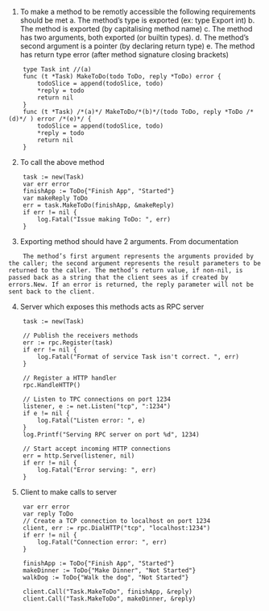 1. To make a method to be remotly accessible the following requirements should be met
	a. The method’s type is exported (ex: type Export int)
	b. The method is exported (by capitalising method name)
	c. The method has two arguments, both exported (or builtin types).
	d. The method’s second argument is a pointer (by declaring return type)
	e. The method has return type error (after method signature closing brackets)
```
	type Task int //(a)
	func (t *Task) MakeToDo(todo ToDo, reply *ToDo) error {
		todoSlice = append(todoSlice, todo)
		*reply = todo
		return nil
	}
	func (t *Task) /*(a)*/ MakeToDo/*(b)*/(todo ToDo, reply *ToDo /*(d)*/ ) error /*(e)*/ {
		todoSlice = append(todoSlice, todo)
		*reply = todo
		return nil
	}
```
2. To call the above method
```
	task := new(Task)
	var err error
	finishApp := ToDo{"Finish App", "Started"}
	var makeReply ToDo
	err = task.MakeToDo(finishApp, &makeReply)
	if err != nil {
		log.Fatal("Issue making ToDo: ", err)
    }
```
3. Exporting method should have 2 arguments. From documentation
```
	The method’s first argument represents the arguments provided by the caller; the second argument represents the result parameters to be returned to the caller. The method’s return value, if non-nil, is passed back as a string that the client sees as if created by errors.New. If an error is returned, the reply parameter will not be sent back to the client.
```
4. Server which exposes this methods acts as RPC server
```
	task := new(Task)
	
	// Publish the receivers methods
	err := rpc.Register(task)
	if err != nil {
		log.Fatal("Format of service Task isn't correct. ", err)
	}
	
	// Register a HTTP handler
	rpc.HandleHTTP()
	
	// Listen to TPC connections on port 1234
	listener, e := net.Listen("tcp", ":1234")
	if e != nil {
		log.Fatal("Listen error: ", e)
	}
	log.Printf("Serving RPC server on port %d", 1234)
	
	// Start accept incoming HTTP connections
	err = http.Serve(listener, nil)
	if err != nil {
		log.Fatal("Error serving: ", err)
	}
```
5. Client to make calls to server
```
	var err error
	var reply ToDo
	// Create a TCP connection to localhost on port 1234
	client, err := rpc.DialHTTP("tcp", "localhost:1234")
	if err != nil {
		log.Fatal("Connection error: ", err)
	}

	finishApp := ToDo{"Finish App", "Started"}
	makeDinner := ToDo{"Make Dinner", "Not Started"}
	walkDog := ToDo{"Walk the dog", "Not Started"}

	client.Call("Task.MakeToDo", finishApp, &reply)
	client.Call("Task.MakeToDo", makeDinner, &reply)
```